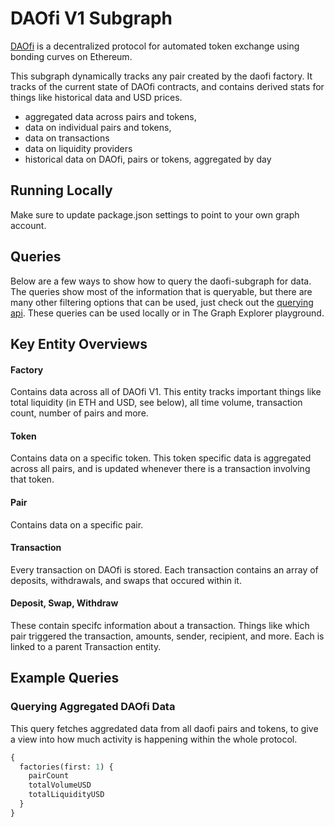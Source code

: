 # DAOfi V1 Subgraph

[DAOfi](https://daofi.org/) is a decentralized protocol for automated token exchange using bonding curves on Ethereum.

This subgraph dynamically tracks any pair created by the daofi factory. It tracks of the current state of DAOfi contracts, and contains derived stats for things like historical data and USD prices.

- aggregated data across pairs and tokens,
- data on individual pairs and tokens,
- data on transactions
- data on liquidity providers
- historical data on DAOfi, pairs or tokens, aggregated by day

## Running Locally

Make sure to update package.json settings to point to your own graph account.

## Queries

Below are a few ways to show how to query the daofi-subgraph for data. The queries show most of the information that is queryable, but there are many other filtering options that can be used, just check out the [querying api](https://thegraph.com/docs/graphql-api). These queries can be used locally or in The Graph Explorer playground.

## Key Entity Overviews

#### Factory

Contains data across all of DAOfi V1. This entity tracks important things like total liquidity (in ETH and USD, see below), all time volume, transaction count, number of pairs and more.

#### Token

Contains data on a specific token. This token specific data is aggregated across all pairs, and is updated whenever there is a transaction involving that token.

#### Pair

Contains data on a specific pair.

#### Transaction

Every transaction on DAOfi is stored. Each transaction contains an array of deposits, withdrawals, and swaps that occured within it.

#### Deposit, Swap, Withdraw

These contain specifc information about a transaction. Things like which pair triggered the transaction, amounts, sender, recipient, and more. Each is linked to a parent Transaction entity.

## Example Queries

### Querying Aggregated DAOfi Data

This query fetches aggredated data from all daofi pairs and tokens, to give a view into how much activity is happening within the whole protocol.

```graphql
{
  factories(first: 1) {
    pairCount
    totalVolumeUSD
    totalLiquidityUSD
  }
}
```
